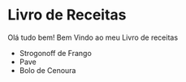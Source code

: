 # Livro de Receitas

Olá tudo bem! Bem Vindo ao meu Livro de receitas



- Strogonoff de Frango
- Pave
- Bolo de Cenoura

